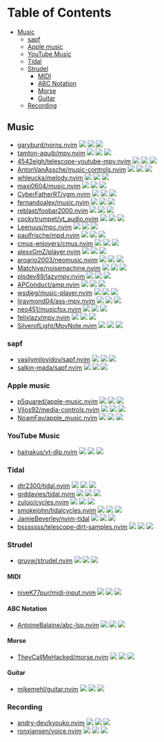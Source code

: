 # Table of Contents

<!-- toc -->

- [Music](#music)
  - [sapf](#sapf)
  - [Apple music](#apple-music)
  - [YouTube Music](#youtube-music)
  - [Tidal](#tidal)
  - [Strudel](#strudel)
    - [MIDI](#midi)
    - [ABC Notation](#abc-notation)
    - [Morse](#morse)
    - [Guitar](#guitar)
  - [Recording](#recording)

<!-- tocstop -->

## Music

- [garyburd/norns.nvim](https://github.com/garyburd/norns.nvim) ![](https://img.shields.io/github/stars/garyburd/norns.nvim) ![](https://img.shields.io/github/last-commit/garyburd/norns.nvim) ![](https://img.shields.io/github/commit-activity/y/garyburd/norns.nvim)
- [tamton-aquib/mpv.nvim](https://github.com/tamton-aquib/mpv.nvim) ![](https://img.shields.io/github/stars/tamton-aquib/mpv.nvim) ![](https://img.shields.io/github/last-commit/tamton-aquib/mpv.nvim) ![](https://img.shields.io/github/commit-activity/y/tamton-aquib/mpv.nvim)
- [4542elgh/telescope-youtube-mpv.nvim](https://github.com/4542elgh/telescope-youtube-mpv.nvim) ![](https://img.shields.io/github/stars/4542elgh/telescope-youtube-mpv.nvim) ![](https://img.shields.io/github/last-commit/4542elgh/telescope-youtube-mpv.nvim) ![](https://img.shields.io/github/commit-activity/y/4542elgh/telescope-youtube-mpv.nvim)
- [AntonVanAssche/music-controls.nvim](https://github.com/AntonVanAssche/music-controls.nvim) ![](https://img.shields.io/github/stars/AntonVanAssche/music-controls.nvim) ![](https://img.shields.io/github/last-commit/AntonVanAssche/music-controls.nvim) ![](https://img.shields.io/github/commit-activity/y/AntonVanAssche/music-controls.nvim)
- [whleucka/melody.nvim](https://github.com/whleucka/melody.nvim) ![](https://img.shields.io/github/stars/whleucka/melody.nvim) ![](https://img.shields.io/github/last-commit/whleucka/melody.nvim) ![](https://img.shields.io/github/commit-activity/y/whleucka/melody.nvim)
- [maxi0604/music.nvim](https://github.com/maxi0604/music.nvim) ![](https://img.shields.io/github/stars/maxi0604/music.nvim) ![](https://img.shields.io/github/last-commit/maxi0604/music.nvim) ![](https://img.shields.io/github/commit-activity/y/maxi0604/music.nvim)
- [CyberFatherRT/vgm.nvim](https://github.com/CyberFatherRT/vgm.nvim) ![](https://img.shields.io/github/stars/CyberFatherRT/vgm.nvim) ![](https://img.shields.io/github/last-commit/CyberFatherRT/vgm.nvim) ![](https://img.shields.io/github/commit-activity/y/CyberFatherRT/vgm.nvim)
- [fernandoalex/music.nvim](https://github.com/fernandoalex/music.nvim) ![](https://img.shields.io/github/stars/fernandoalex/music.nvim) ![](https://img.shields.io/github/last-commit/fernandoalex/music.nvim) ![](https://img.shields.io/github/commit-activity/y/fernandoalex/music.nvim)
- [reblast/foobar2000.nvim](https://github.com/reblast/foobar2000.nvim) ![](https://img.shields.io/github/stars/reblast/foobar2000.nvim) ![](https://img.shields.io/github/last-commit/reblast/foobar2000.nvim) ![](https://img.shields.io/github/commit-activity/y/reblast/foobar2000.nvim)
- [cockytrumpet/yt_audio.nvim](https://github.com/cockytrumpet/yt_audio.nvim) ![](https://img.shields.io/github/stars/cockytrumpet/yt_audio.nvim) ![](https://img.shields.io/github/last-commit/cockytrumpet/yt_audio.nvim) ![](https://img.shields.io/github/commit-activity/y/cockytrumpet/yt_audio.nvim)
- [Leenuus/mpc.nvim](https://github.com/Leenuus/mpc.nvim) ![](https://img.shields.io/github/stars/Leenuus/mpc.nvim) ![](https://img.shields.io/github/last-commit/Leenuus/mpc.nvim) ![](https://img.shields.io/github/commit-activity/y/Leenuus/mpc.nvim)
- [paulfrische/mpd.nvim](https://github.com/paulfrische/mpd.nvim) ![](https://img.shields.io/github/stars/paulfrische/mpd.nvim) ![](https://img.shields.io/github/last-commit/paulfrische/mpd.nvim) ![](https://img.shields.io/github/commit-activity/y/paulfrische/mpd.nvim)
- [cmus-enjoyers/cmus.nvim](https://github.com/cmus-enjoyers/cmus.nvim) ![](https://img.shields.io/github/stars/cmus-enjoyers/cmus.nvim) ![](https://img.shields.io/github/last-commit/cmus-enjoyers/cmus.nvim) ![](https://img.shields.io/github/commit-activity/y/cmus-enjoyers/cmus.nvim)
- [alexxGmZ/player.nvim](https://github.com/alexxGmZ/player.nvim) ![](https://img.shields.io/github/stars/alexxGmZ/player.nvim) ![](https://img.shields.io/github/last-commit/alexxGmZ/player.nvim) ![](https://img.shields.io/github/commit-activity/y/alexxGmZ/player.nvim)
- [aroario2003/neomusic.nvim](https://github.com/aroario2003/neomusic.nvim) ![](https://img.shields.io/github/stars/aroario2003/neomusic.nvim) ![](https://img.shields.io/github/last-commit/aroario2003/neomusic.nvim) ![](https://img.shields.io/github/commit-activity/y/aroario2003/neomusic.nvim)
- [Matchiye/noisemachine.nvim](https://github.com/Matchiye/noisemachine.nvim) ![](https://img.shields.io/github/stars/Matchiye/noisemachine.nvim) ![](https://img.shields.io/github/last-commit/Matchiye/noisemachine.nvim) ![](https://img.shields.io/github/commit-activity/y/Matchiye/noisemachine.nvim)
- [plsdev89/lazympv.nvim](https://github.com/plsdev89/lazympv.nvim) ![](https://img.shields.io/github/stars/plsdev89/lazympv.nvim) ![](https://img.shields.io/github/last-commit/plsdev89/lazympv.nvim) ![](https://img.shields.io/github/commit-activity/y/plsdev89/lazympv.nvim)
- [APConduct/amp.nvim](https://github.com/APConduct/amp.nvim) ![](https://img.shields.io/github/stars/APConduct/amp.nvim) ![](https://img.shields.io/github/last-commit/APConduct/amp.nvim) ![](https://img.shields.io/github/commit-activity/y/APConduct/amp.nvim)
- [wsdjeg/music-player.nvim](https://github.com/wsdjeg/music-player.nvim) ![](https://img.shields.io/github/stars/wsdjeg/music-player.nvim) ![](https://img.shields.io/github/last-commit/wsdjeg/music-player.nvim) ![](https://img.shields.io/github/commit-activity/y/wsdjeg/music-player.nvim)
- [liraymond04/ass-mpv.nvim](https://github.com/liraymond04/ass-mpv.nvim) ![](https://img.shields.io/github/stars/liraymond04/ass-mpv.nvim) ![](https://img.shields.io/github/last-commit/liraymond04/ass-mpv.nvim) ![](https://img.shields.io/github/commit-activity/y/liraymond04/ass-mpv.nvim)
- [neo451/musicfox.nvim](https://github.com/neo451/musicfox.nvim) ![](https://img.shields.io/github/stars/neo451/musicfox.nvim) ![](https://img.shields.io/github/last-commit/neo451/musicfox.nvim) ![](https://img.shields.io/github/commit-activity/y/neo451/musicfox.nvim)
- [felixlazy/mpv.nvim](https://github.com/felixlazy/mpv.nvim) ![](https://img.shields.io/github/stars/felixlazy/mpv.nvim) ![](https://img.shields.io/github/last-commit/felixlazy/mpv.nvim) ![](https://img.shields.io/github/commit-activity/y/felixlazy/mpv.nvim)
- [SilverofLight/MpvNote.nvim](https://github.com/SilverofLight/MpvNote.nvim) ![](https://img.shields.io/github/stars/SilverofLight/MpvNote.nvim) ![](https://img.shields.io/github/last-commit/SilverofLight/MpvNote.nvim) ![](https://img.shields.io/github/commit-activity/y/SilverofLight/MpvNote.nvim)

### sapf

- [vasilymilovidov/sapf.nvim](https://github.com/vasilymilovidov/sapf.nvim) ![](https://img.shields.io/github/stars/vasilymilovidov/sapf.nvim) ![](https://img.shields.io/github/last-commit/vasilymilovidov/sapf.nvim) ![](https://img.shields.io/github/commit-activity/y/vasilymilovidov/sapf.nvim)
- [salkin-mada/sapf.nvim](https://github.com/salkin-mada/sapf.nvim) ![](https://img.shields.io/github/stars/salkin-mada/sapf.nvim) ![](https://img.shields.io/github/last-commit/salkin-mada/sapf.nvim) ![](https://img.shields.io/github/commit-activity/y/salkin-mada/sapf.nvim)

### Apple music

- [p5quared/apple-music.nvim](https://github.com/p5quared/apple-music.nvim) ![](https://img.shields.io/github/stars/p5quared/apple-music.nvim) ![](https://img.shields.io/github/last-commit/p5quared/apple-music.nvim) ![](https://img.shields.io/github/commit-activity/y/p5quared/apple-music.nvim)
- [Vilos92/media-controls.nvim](https://github.com/Vilos92/media-controls.nvim) ![](https://img.shields.io/github/stars/Vilos92/media-controls.nvim) ![](https://img.shields.io/github/last-commit/Vilos92/media-controls.nvim) ![](https://img.shields.io/github/commit-activity/y/Vilos92/media-controls.nvim)
- [NoamFav/apple_music.nvim](https://github.com/NoamFav/apple_music.nvim) ![](https://img.shields.io/github/stars/NoamFav/apple_music.nvim) ![](https://img.shields.io/github/last-commit/NoamFav/apple_music.nvim) ![](https://img.shields.io/github/commit-activity/y/NoamFav/apple_music.nvim)

### YouTube Music

- [hainakus/yt-dlp.nvim](https://github.com/hainakus/yt-dlp.nvim) ![](https://img.shields.io/github/stars/hainakus/yt-dlp.nvim) ![](https://img.shields.io/github/last-commit/hainakus/yt-dlp.nvim) ![](https://img.shields.io/github/commit-activity/y/hainakus/yt-dlp.nvim)

### Tidal

- [dtr2300/tidal.nvim](https://github.com/dtr2300/tidal.nvim) ![](https://img.shields.io/github/stars/dtr2300/tidal.nvim) ![](https://img.shields.io/github/last-commit/dtr2300/tidal.nvim) ![](https://img.shields.io/github/commit-activity/y/dtr2300/tidal.nvim)
- [grddavies/tidal.nvim](https://github.com/grddavies/tidal.nvim) ![](https://img.shields.io/github/stars/grddavies/tidal.nvim) ![](https://img.shields.io/github/last-commit/grddavies/tidal.nvim) ![](https://img.shields.io/github/commit-activity/y/grddavies/tidal.nvim)
- [zuloo/cycles.nvim](https://github.com/zuloo/cycles.nvim) ![](https://img.shields.io/github/stars/zuloo/cycles.nvim) ![](https://img.shields.io/github/last-commit/zuloo/cycles.nvim) ![](https://img.shields.io/github/commit-activity/y/zuloo/cycles.nvim)
- [smokejohn/tidalcycles.nvim](https://github.com/smokejohn/tidalcycles.nvim) ![](https://img.shields.io/github/stars/smokejohn/tidalcycles.nvim) ![](https://img.shields.io/github/last-commit/smokejohn/tidalcycles.nvim) ![](https://img.shields.io/github/commit-activity/y/smokejohn/tidalcycles.nvim)
- [JamieBeverley/nvim-tidal](https://github.com/JamieBeverley/nvim-tidal) ![](https://img.shields.io/github/stars/JamieBeverley/nvim-tidal) ![](https://img.shields.io/github/last-commit/JamieBeverley/nvim-tidal) ![](https://img.shields.io/github/commit-activity/y/JamieBeverley/nvim-tidal)
- [bsssssss/telescope-dirt-samples.nvim](https://github.com/bsssssss/telescope-dirt-samples.nvim) ![](https://img.shields.io/github/stars/bsssssss/telescope-dirt-samples.nvim) ![](https://img.shields.io/github/last-commit/bsssssss/telescope-dirt-samples.nvim) ![](https://img.shields.io/github/commit-activity/y/bsssssss/telescope-dirt-samples.nvim)

### Strudel

- [gruvw/strudel.nvim](https://github.com/gruvw/strudel.nvim) ![](https://img.shields.io/github/stars/gruvw/strudel.nvim) ![](https://img.shields.io/github/last-commit/gruvw/strudel.nvim) ![](https://img.shields.io/github/commit-activity/y/gruvw/strudel.nvim)

#### MIDI

- [niveK77pur/midi-input.nvim](https://github.com/niveK77pur/midi-input.nvim) ![](https://img.shields.io/github/stars/niveK77pur/midi-input.nvim) ![](https://img.shields.io/github/last-commit/niveK77pur/midi-input.nvim) ![](https://img.shields.io/github/commit-activity/y/niveK77pur/midi-input.nvim)

#### ABC Notation

- [AntoineBalaine/abc-lsp.nvim](https://github.com/AntoineBalaine/abc-lsp.nvim) ![](https://img.shields.io/github/stars/AntoineBalaine/abc-lsp.nvim) ![](https://img.shields.io/github/last-commit/AntoineBalaine/abc-lsp.nvim) ![](https://img.shields.io/github/commit-activity/y/AntoineBalaine/abc-lsp.nvim)

#### Morse

- [TheyCallMeHacked/morse.nvim](https://github.com/TheyCallMeHacked/morse.nvim) ![](https://img.shields.io/github/stars/TheyCallMeHacked/morse.nvim) ![](https://img.shields.io/github/last-commit/TheyCallMeHacked/morse.nvim) ![](https://img.shields.io/github/commit-activity/y/TheyCallMeHacked/morse.nvim)

#### Guitar

- [mikemehl/guitar.nvim](https://github.com/mikemehl/guitar.nvim) ![](https://img.shields.io/github/stars/mikemehl/guitar.nvim) ![](https://img.shields.io/github/last-commit/mikemehl/guitar.nvim) ![](https://img.shields.io/github/commit-activity/y/mikemehl/guitar.nvim)

### Recording

- [andry-dev/kyouko.nvim](https://github.com/andry-dev/kyouko.nvim) ![](https://img.shields.io/github/stars/andry-dev/kyouko.nvim) ![](https://img.shields.io/github/last-commit/andry-dev/kyouko.nvim) ![](https://img.shields.io/github/commit-activity/y/andry-dev/kyouko.nvim)
- [ronxjansen/voice.nvim](https://github.com/ronxjansen/voice.nvim) ![](https://img.shields.io/github/stars/ronxjansen/voice.nvim) ![](https://img.shields.io/github/last-commit/ronxjansen/voice.nvim) ![](https://img.shields.io/github/commit-activity/y/ronxjansen/voice.nvim)
